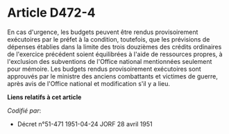 # Article D472-4

En cas d'urgence, les budgets peuvent être rendus provisoirement exécutoires par le préfet à la condition, toutefois, que les
prévisions de dépenses établies dans la limite des trois douzièmes des crédits ordinaires de l'exercice précédent soient
équilibrées à l'aide de ressources propres, à l'exclusion des subventions de l'Office national mentionnées seulement pour
mémoire. Les budgets rendus provisoirement exécutoires sont approuvés par le ministre des anciens combattants et victimes de
guerre, après avis de l'Office national et modification s'il y a lieu.

**Liens relatifs à cet article**

_Codifié par_:

  - Décret n°51-471 1951-04-24 JORF 28 avril 1951
